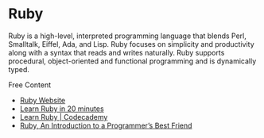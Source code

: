 # Ruby

Ruby is a high-level, interpreted programming language that blends Perl, Smalltalk, Eiffel, Ada, and Lisp. Ruby focuses on simplicity and productivity along with a syntax that reads and writes naturally. Ruby supports procedural, object-oriented and functional programming and is dynamically typed.

<ResourceGroupTitle>Free Content</ResourceGroupTitle>
* [Ruby Website](https://www.ruby-lang.org/en/)
* [Learn Ruby in 20 minutes](https://www.ruby-lang.org/en/documentation/quickstart/)
* [Learn Ruby | Codecademy](https://www.codecademy.com/learn/learn-ruby)
* [Ruby, An Introduction to a Programmer’s Best Friend](https://thenewstack.io/ruby-a-programmers-best-friend/)